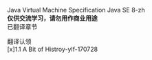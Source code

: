 Java Virtual Machine Specification Java SE 8-zh</br>
**仅供交流学习，请勿用作商业用途** </br>
已翻译章节</br>

翻译认领</br>
[x]1.1 A Bit of Histroy-ylf-170728
